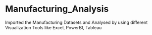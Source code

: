 # Manufacturing_Analysis
Imported the Manufacturing Datasets and Analysed by using different Visualization Tools like Excel, PowerBI, Tableau
